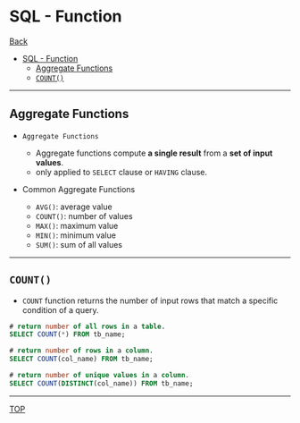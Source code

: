 # SQL - Function

[Back](../index.md)

- [SQL - Function](#sql---function)
  - [Aggregate Functions](#aggregate-functions)
  - [`COUNT()`](#count)

---

## Aggregate Functions

- `Aggregate Functions`

  - Aggregate functions compute **a single result** from a **set of input values**.
  - only applied to `SELECT` clause or `HAVING` clause.

- Common Aggregate Functions
  - `AVG()`: average value
  - `COUNT()`: number of values
  - `MAX()`: maximum value
  - `MIN()`: minimum value
  - `SUM()`: sum of all values

---

## `COUNT()`

- `COUNT` function returns the number of input rows that match a specific condition of a query.

```sql
# return number of all rows in a table.
SELECT COUNT(*) FROM tb_name;

# return number of rows in a column.
SELECT COUNT(col_name) FROM tb_name;

# return number of unique values in a column.
SELECT COUNT(DISTINCT(col_name)) FROM tb_name;

```

---

[TOP](#sql---function)
